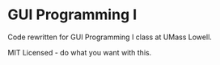 GUI Programming I
=====================

Code rewritten for GUI Programming I class at UMass Lowell.

MIT Licensed - do what you want with this.


